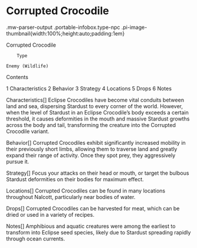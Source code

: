 # Corrupted Crocodile

.mw-parser-output .portable-infobox.type-npc .pi-image-thumbnail{width:100%;height:auto;padding:1em}

Corrupted Crocodile


	
		
		
	
	


	

	
		Type
	
	Enemy (Wildlife)




Contents

1 Characteristics
2 Behavior
3 Strategy
4 Locations
5 Drops
6 Notes



Characteristics[]
Eclipse Crocodiles have become vital conduits between land and sea, dispersing Stardust to every corner of the world. However, when the level of Stardust in an Eclipse Crocodile’s body exceeds a certain threshold, it causes deformities in the mouth and massive Stardust growths across the body and tail, transforming the creature into the Corrupted Crocodile variant.

Behavior[]
Corrupted Crocodiles exhibit significantly increased mobility in their previously short limbs, allowing them to traverse land and greatly expand their range of activity. Once they spot prey, they aggressively pursue it.

Strategy[]
Focus your attacks on their head or mouth, or target the bulbous Stardust deformities on their bodies for maximum effect.

Locations[]
Corrupted Crocodiles can be found in many locations throughout Nalcott, particularly near bodies of water.

Drops[]
Corrupted Crocodiles can be harvested for meat, which can be dried or used in a variety of recipes.

Notes[]
Amphibious and aquatic creatures were among the earliest to transform into Eclipse seed species, likely due to Stardust spreading rapidly through ocean currents.
